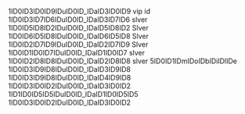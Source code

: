 1ID0ID3ID0ID9IDuID0ID_IDaID3ID0ID9 vip id
1ID0ID3ID7ID6IDuID0ID_IDaID3ID7ID6 slver
1ID0ID5ID8ID2IDuID0ID_IDaID5ID8ID2 Slver
1ID0ID6ID5ID8IDuID0ID_IDaID6ID5ID8 Slver
1ID0ID2ID7ID9IDuID0ID_IDaID2ID7ID9 Slver
1ID0ID1ID0ID7IDuID0ID_IDaID1ID0ID7 slver
1ID0ID2ID8ID8IDuID0ID_IDaID2ID8ID8 slver
5ID0ID1IDmIDoIDbIDiIDlIDe
1ID0ID3ID9ID8IDuID0ID_IDaID3ID9ID8
1ID0ID3ID9ID8IDuID0ID_IDaID4ID9ID8
1ID0ID3ID0ID2IDuID0ID_IDaID3ID0ID2
1ID1ID0ID5ID5IDuID0ID_IDaID1ID0ID5ID5
1ID0ID3ID0ID2IDuID0ID_IDaID3ID0ID2
